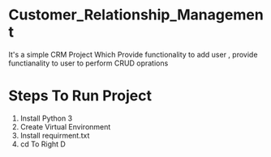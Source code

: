 # Customer_Relationship_Management
It's a simple CRM Project Which Provide functionality to add user , provide functianality to user to perform CRUD oprations
# Steps To Run Project
1. Install Python 3
2. Create Virtual Environment
3. Install requirment.txt
4. cd To Right D
